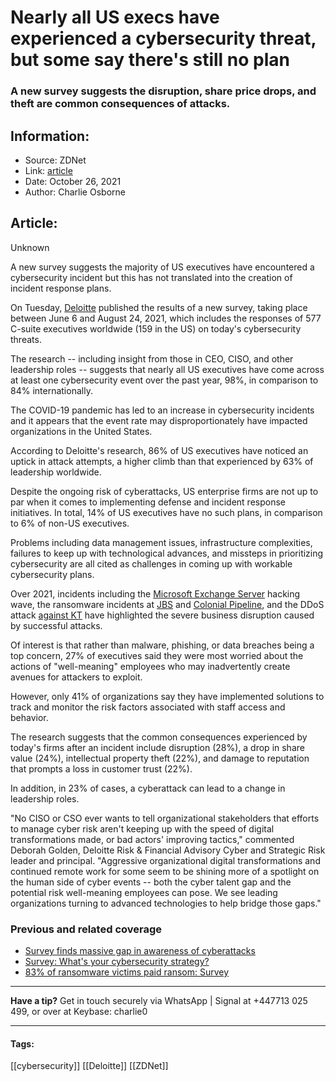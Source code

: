 # Nearly all US execs have experienced a cybersecurity threat, but some say there's still no plan
### A new survey suggests the disruption, share price drops, and theft are common consequences of attacks.

## Information:
+ Source: ZDNet
+ Link: [article](https://www.zdnet.com/article/nearly-all-us-execs-have-experienced-a-cybersecurity-event-but-some-say-theres-still-no-plan/)
+ Date: October 26, 2021
+ Author: Charlie Osborne


## Article:
Unknown

A new survey suggests the majority of US executives have encountered a cybersecurity incident but this has not translated into the creation of incident response plans.


On Tuesday, [Deloitte](https://www2.deloitte.com/global/en.html) published the results of a new survey, taking place between June 6 and August 24, 2021, which includes the responses of 577 C-suite executives worldwide (159 in the US) on today's cybersecurity threats. 

The research -- including insight from those in CEO, CISO, and other leadership roles -- suggests that nearly all US executives have come across at least one cybersecurity event over the past year, 98%, in comparison to 84% internationally.  

The COVID-19 pandemic has led to an increase in cybersecurity incidents and it appears that the event rate may disproportionately have impacted organizations in the United States.  

According to Deloitte's research, 86% of US executives have noticed an uptick in attack attempts, a higher climb than that experienced by 63% of leadership worldwide.  

Despite the ongoing risk of cyberattacks, US enterprise firms are not up to par when it comes to implementing defense and incident response initiatives. In total, 14% of US executives have no such plans, in comparison to 6% of non-US executives.  

Problems including data management issues, infrastructure complexities, failures to keep up with technological advances, and missteps in prioritizing cybersecurity are all cited as challenges in coming up with workable cybersecurity plans.  






Over 2021, incidents including the [Microsoft Exchange Server](https://www.zdnet.com/article/everything-you-need-to-know-about-microsoft-exchange-server-hack/) hacking wave, the ransomware incidents at [JBS](https://www.zdnet.com/article/ransomware-meat-firm-jbs-says-it-paid-out-11m-after-attack/) and [Colonial Pipeline](https://www.zdnet.com/article/colonial-pipeline-ransomware-attack-everything-you-need-to-know/), and the DDoS attack [against KT](https://www.zdnet.com/article/large-ddos-attack-shuts-down-south-korean-telcos-nationwide-network/) have highlighted the severe business disruption caused by successful attacks.  

Of interest is that rather than malware, phishing, or data breaches being a top concern, 27% of executives said they were most worried about the actions of "well-meaning" employees who may inadvertently create avenues for attackers to exploit. 

However, only 41% of organizations say they have implemented solutions to track and monitor the risk factors associated with staff access and behavior.  

The research suggests that the common consequences experienced by today's firms after an incident include disruption (28%), a drop in share value (24%), intellectual property theft (22%), and damage to reputation that prompts a loss in customer trust (22%).  

In addition, in 23% of cases, a cyberattack can lead to a change in leadership roles. 

"No CISO or CSO ever wants to tell organizational stakeholders that efforts to manage cyber risk aren't keeping up with the speed of digital transformations made, or bad actors' improving tactics," commented Deborah Golden, Deloitte Risk & Financial Advisory Cyber and Strategic Risk leader and principal. "Aggressive organizational digital transformations and continued remote work for some seem to be shining more of a spotlight on the human side of cyber events -- both the cyber talent gap and the potential risk well-meaning employees can pose. We see leading organizations turning to advanced technologies to help bridge those gaps." 

###  Previous and related coverage

* [Survey finds massive gap in awareness of cyberattacks](https://www.zdnet.com/article/survey-finds-massive-gap-in-awareness-of-cyberattacks/)
* [Survey: What's your cybersecurity strategy?](https://www.zdnet.com/article/survey-whats-your-cybersecurity-strategy/)
* [83% of ransomware victims paid ransom: Survey](https://www.zdnet.com/article/83-of-ransomware-victims-paid-ransom-survey/)



---

**Have a tip?** Get in touch securely via WhatsApp | Signal at +447713 025 499, or over at Keybase: charlie0



---





#### Tags:
[[cybersecurity]] [[Deloitte]] [[ZDNet]]
